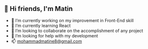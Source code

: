 ## 👋 Hi friends, I'm Matin
-  🔭 I’m currently working on my improvement in Front-End skill
- 🌱 I’m currently learning React 
- 👯 I’m looking to collaborate on the accomplishment of any project
- 🤔 I’m looking for help with my development
- 📫 mohammadmatine8@gmail.com
  
